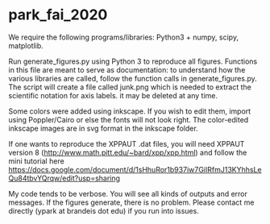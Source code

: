 # park_fai_2020
We require the following programs/libraries:
Python3 + numpy, scipy, matplotlib.

Run generate_figures.py using Python 3 to reproduce all figures. Functions in this file are meant to serve as documentation: to understand how the various libraries are called, follow the function calls in generate_figures.py. The script will create a file called junk.png which is needed to extract the scientific notation for axis labels. it may be deleted at any time.

Some colors were added using inkscape. If you wish to edit them, import using Poppler/Cairo or else the fonts will not look right. The color-edited inkscape images are in svg format in the inkscape folder.

If one wants to reproduce the XPPAUT .dat files, you will need 
XPPAUT version 8 (http://www.math.pitt.edu/~bard/xpp/xpp.html) and follow the mini tutorial here https://docs.google.com/document/d/1sHhuRor1b937iw7GiIRfmJ13KYhhsLeQu84tbvYQrqw/edit?usp=sharing

My code tends to be verbose. You will see all kinds of outputs and error messages. If the figures generate, there is no problem. Please contact me directly (ypark at brandeis dot edu) if you run into issues. 
